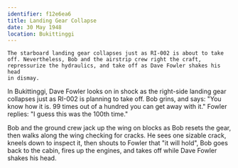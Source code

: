 ```yaml
---
identifier: f12e6ea6
title: Landing Gear Collapse
date: 30 May 1948 
location: Bukittinggi
---
```


``` synopsis
The starboard landing gear collapses just as RI-002 is about to take
off. Nevertheless, Bob and the airstrip crew right the craft,
repressurize the hydraulics, and take off as Dave Fowler shakes his head
in dismay.
```

In Bukittinggi, Dave Fowler looks on in shock as the right-side landing
gear collapses just as RI-002 is planning to take off. Bob grins, and
says: "You know how it is. 99 times out of a hundred you can get away
with it." Fowler replies: "I guess this was the 100th time."

Bob and the ground crew jack up the wing on blocks as Bob resets the
gear, then walks along the wing checking for cracks. He sees one sizable
crack, kneels down to inspect it, then shouts to Fowler that "it will
hold", Bob goes back to the cabin, fires up the engines, and takes off
while Dave Fowler shakes his head.
